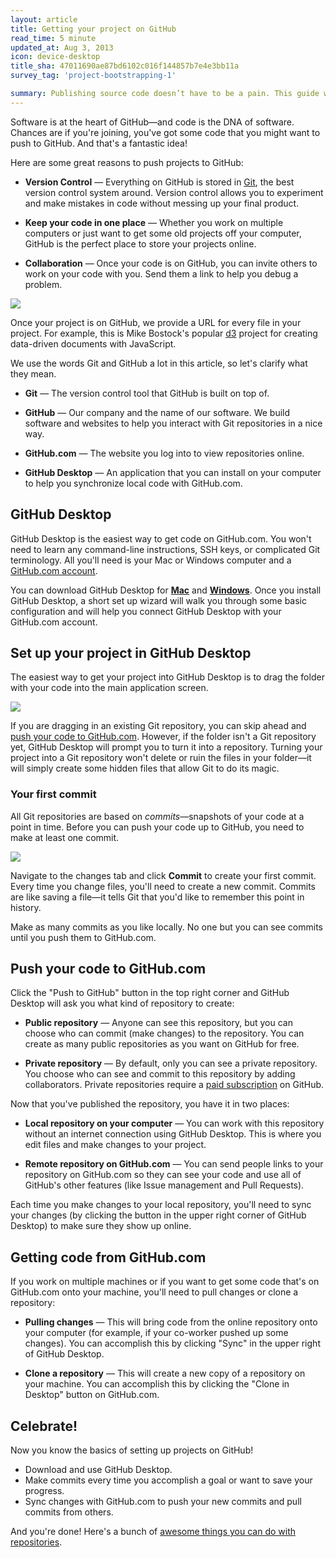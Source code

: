 ```yaml
---
layout: article
title: Getting your project on GitHub
read_time: 5 minute
updated_at: Aug 3, 2013
icon: device-desktop
title_sha: 47011690ae87bd6102c016f144857b7e4e3bb11a
survey_tag: 'project-bootstrapping-1'

summary: Publishing source code doesn’t have to be a pain. This guide will walk you through our Mac & Windows applications and how to start sharing your projects with the world (or maybe with no one at all).
---
```

<a id="intro" title="Intro" class="toc-item"></a>
Software is at the heart of GitHub—and code is the DNA of software. Chances are if you're joining, you've got some code that you might want to push to GitHub. And that's a fantastic idea!

Here are some great reasons to push projects to GitHub:

* **Version Control** — Everything on GitHub is stored in <a href="http://git-scm.com" target="_blank">Git</a>, the best version control system around. Version control allows you to  experiment and make mistakes in code without messing up your final product.

* **Keep your code in one place** — Whether you work on multiple computers or just want to get some old projects off your computer, GitHub is the perfect place to store your projects online.

* **Collaboration** — Once your code is on GitHub, you can invite others to work on your code with you. Send them a link to help you debug a problem.

![](http://cl.ly/image/242S260f012S/Image%202013-11-05%20at%202.03.09%20PM.png)

Once your project is on GitHub, we provide a URL for every file in your project. For example, this is Mike Bostock's popular <a href="https://github.com/mbostock/d3" target="_blank">d3</a> project for creating data-driven documents with JavaScript.

We use the words Git and GitHub a lot in this article, so let's clarify what they mean.

* **Git** — The version control tool that GitHub is built on top of.

* **GitHub** — Our company and the name of our software. We build software and websites to help you interact with Git repositories in a nice way.

* **GitHub.com** — The website you log into to view repositories online.

* **GitHub Desktop** — An application that you can install on your computer to help you synchronize local code with GitHub.com.

<a id="desktop" title="GitHub Desktop" class="toc-item"></a>
## GitHub Desktop

GitHub Desktop is the easiest way to get code on GitHub.com. You won't need to learn any command-line instructions, SSH keys, or complicated Git terminology. All you'll need is your Mac or Windows computer and a <a href="https://github.com/join" target="_blank">GitHub.com account</a>.

You can download GitHub Desktop for <strong><a href="http://mac.github.com" target="_blank">Mac</a></strong> and <strong><a href="http://windows.github.com" target="_blank">Windows</a></strong>. Once you install GitHub Desktop, a short set up wizard will walk you through some basic configuration and will help you connect GitHub Desktop with your GitHub.com account.

<a id="setup" title="Set up your project" class="toc-item"></a>
## Set up your project in GitHub Desktop

The easiest way to get your project into GitHub Desktop is to drag the folder with your code into the main application screen.

![](http://cl.ly/image/3H2Q3p2Y3q0s/Image%202013-11-05%20at%202.56.56%20PM.png)

If you are dragging in an existing Git repository, you can skip ahead and [push your code to GitHub.com](#pushit). However, if the folder isn't a Git repository yet, GitHub Desktop will prompt you to turn it into a repository. Turning your project into a Git repository won't delete or ruin the files in your folder—it will simply create some hidden files that allow Git to do its magic.

### Your first commit

All Git repositories are based on *commits*—snapshots of your code at a point in time. Before you can push your code up to GitHub, you need to make at least one commit.

![](http://cl.ly/image/0b353m1V0T3T/Image%202013-11-05%20at%203.11.16%20PM.png)

Navigate to the changes tab and click **Commit** to create your first commit. Every time you change files, you'll need to create a new commit. Commits are like saving a file—it tells Git that you'd like to remember this point in history.

Make as many commits as you like locally. No one but you can see commits until you push them to GitHub.com.

<a id="pushit" title="Push your code" class="toc-item"></a>
## Push your code to GitHub.com

Click the "Push to GitHub" button in the top right corner and GitHub Desktop will ask you what kind of repository to create:

* **Public repository**  — Anyone can see this repository, but you can choose who can commit (make changes) to the repository. You can create as many public repositories as you want on GitHub for free.

* **Private repository** — By default, only you can see a private repository. You choose who can see and commit to this repository by adding collaborators. Private repositories require a <a href="https://github.com/settings/billing" target="_blank">paid subscription</a> on GitHub.

Now that you've published the repository, you have it in two places:

* **Local repository on your computer** — You can work with this repository without an internet connection using GitHub Desktop. This is where you edit files and make changes to your project.

* **Remote repository on GitHub.com** — You can send people links to your repository on GitHub.com so they can see your code and use all of GitHub's other features (like Issue management and Pull Requests).

Each time you make changes to your local repository, you'll need to sync your changes (by clicking the button in the upper right corner of GitHub Desktop) to make sure they show up online.

<a id="pullit" title="Pulling code" class="toc-item"></a>
## Getting code from GitHub.com

If you work on multiple machines or if you want to get some code that's on GitHub.com onto your machine, you'll need to pull changes or clone a repository:

* **Pulling changes** — This will bring code from the online repository onto your computer (for example, if your co-worker pushed up some changes). You can accomplish this by clicking "Sync" in the upper right of GitHub Desktop.

* **Clone a repository** — This will create a new copy of a repository on your machine. You can accomplish this by clicking the "Clone in Desktop" button on GitHub.com.

<a id="celebrate" title="Celebrate!" class="toc-item"></a>
## Celebrate!

Now you know the basics of setting up projects on GitHub!

* Download and use GitHub Desktop.
* Make commits every time you accomplish a goal or want to save your progress.
* Sync changes with GitHub.com to push your new commits and pull commits from others.

And you're done! Here's a bunch of <a href="https://github.com/features" target="_blank">awesome things you can do with repositories</a>.
